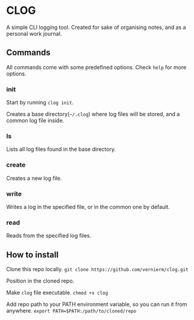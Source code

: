 # CLOG

A simple CLI logging tool. 
Created for sake of organising notes, and as a personal work journal.

## Commands
All commands come with some predefined options. 
Check `help` for more options.

### init
Start by running `clog init`. 

Creates a base directory(`~/.clog`) where log files will be stored, and a common log file inside.

### ls
Lists all log files found in the base directory.

### create
Creates a new log file.

### write
Writes a log in the specified file, or in the common one by default. 

### read
Reads from the specified log files.

## How to install

Clone this repo locally.
`git clone https://github.com/vernierm/clog.git`

Position in the cloned repo.

Make `clog` file executable.
`chmod +x clog`

Add repo path to your PATH environment variable, so you can run it from anywhere.
`export PATH=$PATH:/path/to/cloned/repo`
